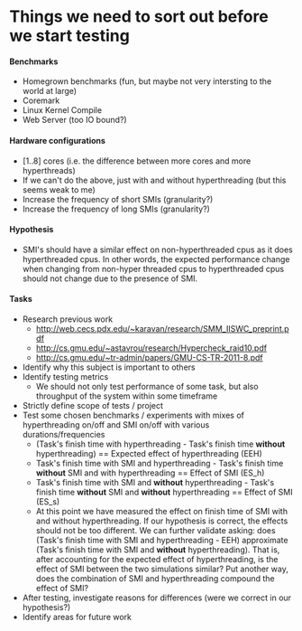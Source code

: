 Things we need to sort out before we start testing
==================================================

#### Benchmarks
  + Homegrown benchmarks (fun, but maybe not very intersting to the world at
    large)
  + Coremark
  + Linux Kernel Compile
  + Web Server (too IO bound?)

#### Hardware configurations
  + [1..8] cores (i.e. the difference between more cores and more hyperthreads)
  + If we can't do the above, just with and without hyperthreading (but this
    seems weak to me)
  + Increase the frequency of short SMIs (granularity?)
  + Increase the frequency of long SMIs (granularity?)

#### Hypothesis
  + SMI's should have a similar effect on non-hyperthreaded cpus as it does hyperthreaded cpus.  In other words, 
    the expected performance change when changing from non-hyper threaded cpus to hyperthreaded cpus should 
    not change due to the presence of SMI.

#### Tasks
  + Research previous work
    * http://web.cecs.pdx.edu/~karavan/research/SMM_IISWC_preprint.pdf
    * http://cs.gmu.edu/~astavrou/research/Hypercheck_raid10.pdf
    * http://cs.gmu.edu/~tr-admin/papers/GMU-CS-TR-2011-8.pdf
  + Identify why this subject is important to others  
  + Identify testing metrics 
    * We should not only test performance of some task, but also throughput of the system within some timeframe 
  + Strictly define scope of tests / project 
  + Test some chosen benchmarks / experiments with mixes of hyperthreading on/off and SMI on/off with various durations/frequencies 
    * (Task's finish time with hyperthreading - Task's finish time **without** hyperthreading) == Expected effect of hyperthreading (EEH)
    * Task's finish time with SMI and hyperthreading - Task's finish time **without** SMI and with hyperthreading == Effect of SMI (ES_h)
    * Task's finish time with SMI and **without** hyperthreading - Task's finish time **without** SMI and **without** hyperthreading == Effect of SMI (ES_s)
    * At this point we have measured the effect on finish time of SMI with and without hyperthreading. If our hypothesis is correct, the effects should not be too different. We can further validate asking: does (Task's finish time with SMI and hyperthreading - EEH) approximate (Task's finish time with SMI and **without** hyperthreading). That is, after accounting for the expected effect of hyperthreading, is the effect of SMI between the two simulations similar? Put another way, does the combination of SMI and hyperthreading compound the effect of SMI? 
  + After testing, investigate reasons for differences (were we correct in our hypothesis?) 
  + Identify areas for future work 
  
  

